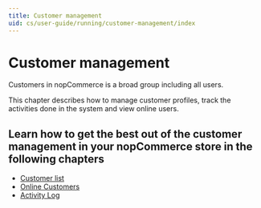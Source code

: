 ```yaml
---
title: Customer management
uid: cs/user-guide/running/customer-management/index
---
```


# Customer management

Customers in nopCommerce is a broad group including all users.

This chapter describes how to manage customer profiles, track the activities done in the system and view online users.

## Learn how to get the best out of the customer management in your nopCommerce store in the following chapters

* [Customer list](xref:cs/user-guide/running/customer-management/customer-list)
* [Online Customers](xref:cs/user-guide/running/customer-management/online-customers)
* [Activity Log](xref:cs/user-guide/running/customer-management/activity-log)